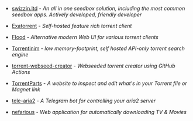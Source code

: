 -   [swizzin.ltd](https://swizzin.ltd/) - _An all in one seedbox solution, including the most common seedbox apps. Actively developed, friendly developer_

-   [Exatorrent](https://github.com/varbhat/exatorrent) - _Self-hosted feature rich torrent client_

-   [Flood](https://github.com/jesec/flood) - _Alternative modern Web UI for various torrent clients_

-   [Torrentinim](https://github.com/sergiotapia/torrentinim) - _low memory-footprint, self hosted API-only torrent search engine_

-   [torrent-webseed-creator](https://github.com/AnimMouse/torrent-webseed-creator) - _Webseeded torrent creator using GitHub Actions_

-   [TorrentParts](https://github.com/leoherzog/TorrentParts) - _A website to inspect and edit what's in your Torrent file or Magnet link_

-   [tele-aria2](https://github.com/HouCoder/tele-aria2) - _A Telegram bot for controlling your aria2 server_

-   [nefarious](https://github.com/lardbit/nefarious) - _Web application for automatically downloading TV & Movies_
